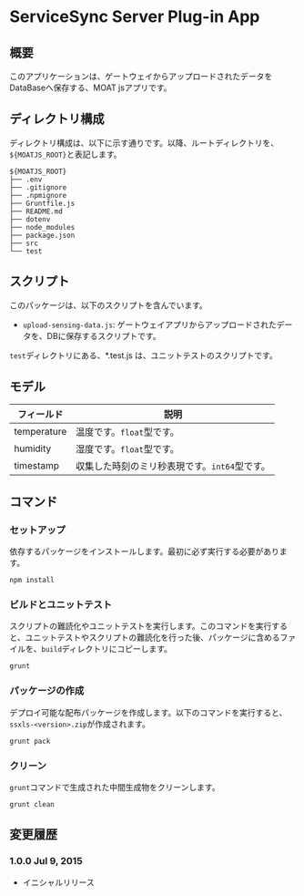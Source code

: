 ServiceSync Server Plug-in App
========

## 概要

このアプリケーションは、ゲートウェイからアップロードされたデータをDataBaseへ保存する、MOAT jsアプリです。

## ディレクトリ構成

ディレクトリ構成は、以下に示す通りです。以降、ルートディレクトリを、`${MOATJS_ROOT}`と表記します。

```
${MOATJS_ROOT}
├── .env
├── .gitignore
├── .npmignore
├── Gruntfile.js
├── README.md
├── dotenv
├── node_modules
├── package.json
├── src
└── test
```

## スクリプト

このパッケージは、以下のスクリプトを含んでいます。

- `upload-sensing-data.js`: ゲートウェイアプリからアップロードされたデータを、DBに保存するスクリプトです。

`test`ディレクトリにある、*.test.js は、ユニットテストのスクリプトです。

## モデル

| フィールド | 説明 |
|---|---|
| temperature | 温度です。`float`型です。 |
| humidity | 湿度です。`float`型です。 |
| timestamp | 収集した時刻のミリ秒表現です。`int64`型です。 |

## コマンド

### セットアップ

依存するパッケージをインストールします。最初に必ず実行する必要があります。

    npm install

### ビルドとユニットテスト

スクリプトの難読化やユニットテストを実行します。このコマンドを実行すると、ユニットテストやスクリプトの難読化を行った後、パッケージに含めるファイルを、`build`ディレクトリにコピーします。

    grunt

### パッケージの作成

デプロイ可能な配布パッケージを作成します。以下のコマンドを実行すると、`ssxls-<version>.zip`が作成されます。

    grunt pack

### クリーン

`grunt`コマンドで生成された中間生成物をクリーンします。

    grunt clean

## 変更履歴

### 1.0.0 Jul 9, 2015

- イニシャルリリース

